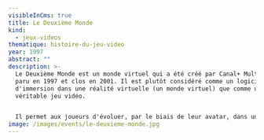 ```yaml
---
visibleInCms: true
title: Le Deuxième Monde
kind:
  - jeux-videos
thematique: histoire-du-jeu-video
year: 1997
abstract: ""
description: >-
  Le Deuxième Monde est un monde virtuel qui a été créé par Canal+ Multimedia et
  paru en 1997 et clos en 2001. Il est plutôt considéré comme un logiciel
  d'immersion dans une réalité virtuelle (un monde virtuel) que comme un
  véritable jeu vidéo.


  Il permet aux joueurs d'évoluer, par le biais de leur avatar, dans une reconstitution de Paris en 3D ; formant ainsi une communauté virtuelle dont les membres se surnomment « les Bimondiens ». D'abord présenté sur un cédérom payant avec un moteur réalisé par Cryo, le jeu a été fin 1998 converti en VRML et accessible via le plugin Blaxxun, gratuitement. À l'époque, le Deuxième Monde représente une nouveauté révolutionnaire qui a peu d'équivalent dans le monde. Il est un des précurseurs du jeu Second Life.
image: /images/events/le-deuxieme-monde.jpg
---
```

